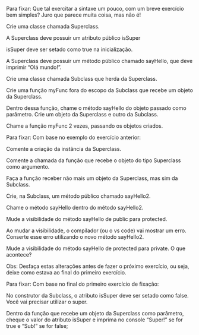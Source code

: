 Para fixar:
Que tal exercitar a sintaxe um pouco, com um breve exercício bem simples? Juro que parece muita coisa, mas não é!

Crie uma classe chamada Superclass.

A Superclass deve possuir um atributo público isSuper

isSuper deve ser setado como true na inicialização.

A Superclass deve possuir um método público chamado sayHello, que deve imprimir “Olá mundo!”.

Crie uma classe chamada Subclass que herda da Superclass.

Crie uma função myFunc fora do escopo da Subclass que recebe um objeto da Superclass.

Dentro dessa função, chame o método sayHello do objeto passado como parâmetro.
Crie um objeto da Superclass e outro da Subclass.

Chame a função myFunc 2 vezes, passando os objetos criados.



Para fixar:
Com base no exemplo do exercício anterior:

Comente a criação da instância da Superclass.

Comente a chamada da função que recebe o objeto do tipo Superclass como argumento.

Faça a função receber não mais um objeto da Superclass, mas sim da Subclass.

Crie, na Subclass, um método público chamado sayHello2.

Chame o método sayHello dentro do método sayHello2.

Mude a visibilidade do método sayHello de public para protected.

Ao mudar a visibilidade, o compilador (ou o vs code) vai mostrar um erro. Conserte esse erro utilizando o novo método sayHello2.

Mude a visibilidade do método sayHello de protected para private. O que acontece?

Obs: Desfaça estas alterações antes de fazer o próximo exercício, ou seja, deixe como estava ao final do primeiro exercício.



Para fixar:
Com base no final do primeiro exercício de fixação:

No construtor da Subclass, o atributo isSuper deve ser setado como false. Você vai precisar utilizar o super.

Dentro da função que recebe um objeto da Superclass como parâmetro, cheque o valor do atributo isSuper e imprima no console “Super!” se for true e “Sub!” se for false;

